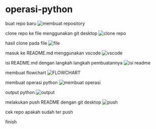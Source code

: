 # operasi-python

buat repo baru
![membuat repository](https://user-images.githubusercontent.com/92669810/138791655-c74c3d88-cfae-4613-b477-074c64b7ed10.png)

clone repo ke file menggunakan git desktop
![clone repo](https://user-images.githubusercontent.com/92669810/138791711-a204aa38-a28d-425e-b688-5660b2fd7c35.png)


hasil clone pada file
![file](https://user-images.githubusercontent.com/92669810/138791767-74608111-98e8-4090-a68d-9dffcbe158cb.png)


masuk ke README.md menggunakan vscode
![vscode](https://user-images.githubusercontent.com/92669810/138791840-744a29f2-de7d-487c-aec2-362ddf617502.png)

isi README.md dengan langkah langkah pembuatannya
![isi readme](https://user-images.githubusercontent.com/92669810/138791867-dc35ed1b-2cdf-40bf-bfd0-6c530fff5628.png)

membuat flowchart
![FLOWCHART](https://user-images.githubusercontent.com/92669810/138791890-27e9b6ae-fcbe-462c-884c-c9f298d89573.png)


membuat operasi python
![membuat operasi](https://user-images.githubusercontent.com/92669810/138791931-cb25fcbc-0e17-4e92-ac5a-2a1d1516f3d3.png)

output python
![output](https://user-images.githubusercontent.com/92669810/138792086-7bd6c68f-cbce-4570-b36e-faeb61598149.png)


melakukan push README dengan git desktop
![push](https://user-images.githubusercontent.com/92669810/138792111-0cd59a6c-567b-4230-a5ee-e3b62f22b436.png)

cek repo apakah sudah ter push

finish
